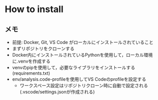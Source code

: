 # How to install

## メモ

* 前提: Docker, Git, VS Code がローカルにインストールされていること
* まずリポジトリをクローンする
* Docker内にインストールされているPythonを使用して，ローカル環境に.venvを作成する
* venvのpipを使用して，必要なライブラリをインストールする (requirements.txt)
* env/analysis.code-profileを使用してVS Codeのprofileを設定する
    * ワークスペース設定はリポジトリクローン時に自動で設定される (.vscode/settings.jsonが作成される)
